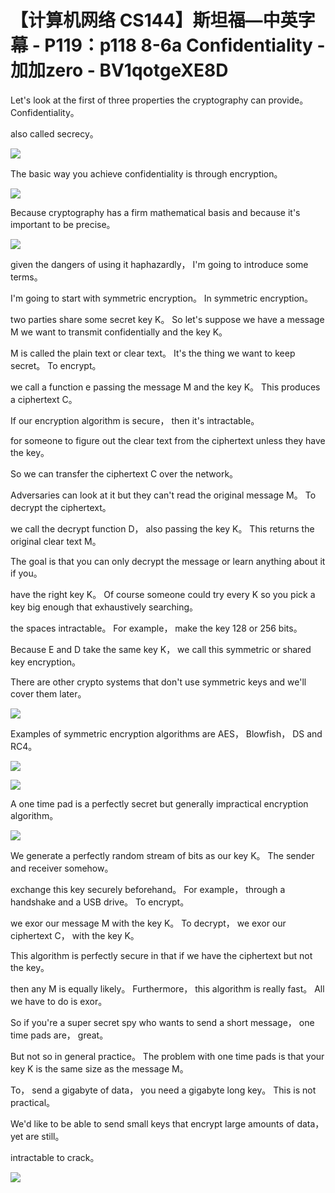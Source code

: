 # 【计算机网络 CS144】斯坦福—中英字幕 - P119：p118 8-6a Confidentiality - 加加zero - BV1qotgeXE8D

 Let's look at the first of three properties the cryptography can provide。 Confidentiality。

 also called secrecy。

![](img/73d5fd6f25422b4088b90e6787e42aa2_1.png)

 The basic way you achieve confidentiality is through encryption。



![](img/73d5fd6f25422b4088b90e6787e42aa2_3.png)

 Because cryptography has a firm mathematical basis and because it's important to be precise。



![](img/73d5fd6f25422b4088b90e6787e42aa2_5.png)

 given the dangers of using it haphazardly， I'm going to introduce some terms。

 I'm going to start with symmetric encryption。 In symmetric encryption。

 two parties share some secret key K。 So let's suppose we have a message M we want to transmit confidentially and the key K。

 M is called the plain text or clear text。 It's the thing we want to keep secret。 To encrypt。

 we call a function e passing the message M and the key K。 This produces a ciphertext C。

 If our encryption algorithm is secure， then it's intractable。

 for someone to figure out the clear text from the ciphertext unless they have the key。

 So we can transfer the ciphertext C over the network。

 Adversaries can look at it but they can't read the original message M。 To decrypt the ciphertext。

 we call the decrypt function D， also passing the key K。 This returns the original clear text M。

 The goal is that you can only decrypt the message or learn anything about it if you。

 have the right key K。 Of course someone could try every K so you pick a key big enough that exhaustively searching。

 the spaces intractable。 For example， make the key 128 or 256 bits。

 Because E and D take the same key K， we call this symmetric or shared key encryption。

 There are other crypto systems that don't use symmetric keys and we'll cover them later。



![](img/73d5fd6f25422b4088b90e6787e42aa2_7.png)

 Examples of symmetric encryption algorithms are AES， Blowfish， DS and RC4。



![](img/73d5fd6f25422b4088b90e6787e42aa2_9.png)

![](img/73d5fd6f25422b4088b90e6787e42aa2_10.png)

 A one time pad is a perfectly secret but generally impractical encryption algorithm。



![](img/73d5fd6f25422b4088b90e6787e42aa2_12.png)

 We generate a perfectly random stream of bits as our key K。 The sender and receiver somehow。

 exchange this key securely beforehand。 For example， through a handshake and a USB drive。 To encrypt。

 we exor our message M with the key K。 To decrypt， we exor our ciphertext C， with the key K。

 This algorithm is perfectly secure in that if we have the ciphertext but not the key。

 then any M is equally likely。 Furthermore， this algorithm is really fast。 All we have to do is exor。

 So if you're a super secret spy who wants to send a short message， one time pads are， great。

 But not so in general practice。 The problem with one time pads is that your key K is the same size as the message M。

 To， send a gigabyte of data， you need a gigabyte long key。 This is not practical。

 We'd like to be able to send small keys that encrypt large amounts of data， yet are still。

 intractable to crack。

![](img/73d5fd6f25422b4088b90e6787e42aa2_14.png)